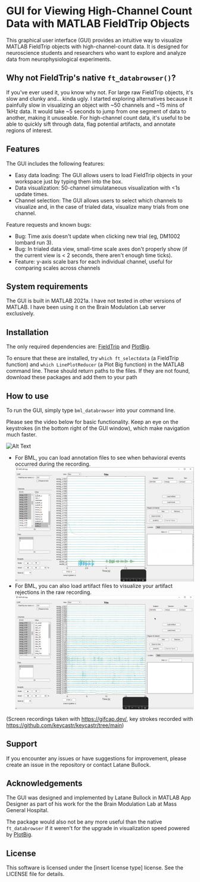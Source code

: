 GUI for Viewing High-Channel Count Data with MATLAB FieldTrip Objects
=====================================================================

This graphical user interface (GUI) provides an intuitive way to visualize MATLAB FieldTrip objects with high-channel-count data. It is designed for neuroscience students and researchers who want to explore and analyze data from neurophysiological experiments.

Why not FieldTrip's native `ft_databrowser()`? 
--------
If you've ever used it, you know why not. For large raw FieldTrip objects, it's slow and clunky and... kinda ugly.  I started exploring alternatives because it painfully slow in visualizing an object with ~50 channels and ~15 mins of 1kHz data. It would take ~5 seconds to jump from one segment of data to another, making it unuseable. For high-channel count data, it's useful to be able to quickly sift through data, flag potential artifacts, and annotate regions of interest. 

Features
--------

The GUI includes the following features:

-   Easy data loading: The GUI allows users to load FieldTrip objects in your workspace just by typing them into the box. 
-   Data visualization: 50-channel simulataneous visualization with <1s update times. 
-   Channel selection: The GUI allows users to select which channels to visualize and, in the case of trialed data, visualize many trials from one channel.

Feature requests and known bugs:

- Bug: Time axis doesn't update when clicking new trial (eg, DM1002 lombard run 3).
- Bug: In trialed data view, small-time scale axes don't properly show (if the current view is < 2 seconds, there aren't enough time ticks).
- Feature: y-axis scale bars for each individual channel, useful for comparing scales across channels



System requirements
-------------------

The GUI is built in MATLAB 2021a. I have not tested in other versions of MATLAB. I have been using it on the Brain Modulation Lab server exclusively. 

Installation
------------

The only required dependencies are: [FieldTrip](https://www.fieldtriptoolbox.org/) and [PlotBig](https://www.mathworks.com/matlabcentral/fileexchange/40790-plot-big). 

To ensure that these are installed, try `which ft_selectdata` (a FieldTrip function) and `which LinePlotReducer` (a Plot Big function) in the MATLAB command line. These should return paths to the files. If they are not found, download these packages and add them to your path


How to use
----------

To run the GUI, simply type `bml_databrowser` into your command line. 

Please see the video below for basic functionality. Keep an eye on the keystrokes (in the bottom right of the GUI window), which make navigation much faster. 

![Alt Text](./basic-functionality.gif)

- For BML, you can load annotation files to see when behavioral events occurred during the recording.
![Alt Text](./load-annot.gif)
- For BML, you can also load artifact files to visualize your artifact rejections in the raw recording. 
![Alt Text](./load-artifact.gif)

(Screen recordings taken with https://gifcap.dev/, key strokes recorded with https://github.com/keycastr/keycastr/tree/main)

Support
-------

If you encounter any issues or have suggestions for improvement, please create an issue in the repository or contact Latane Bullock.

Acknowledgements
----------------

The GUI was designed and implemented by Latane Bullock in MATLAB App Designer as part of his work for the the Brain Modulation Lab at Mass General Hospital. 

The package would also not be any more useful than the native `ft_databrowser` if it weren't for the upgrade in visualization speed powered by [PlotBig](https://www.mathworks.com/matlabcentral/fileexchange/40790-plot-big). 

License
-------

This software is licensed under the [insert license type] license. See the LICENSE file for details.
